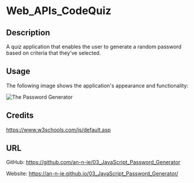 # Web_APIs_CodeQuiz

## Description

A quiz application that enables the user to generate a random password based on criteria that they’ve selected. 

## Usage
The following image shows the application's appearance and functionality:

![The Password Generator](./Assets/image/pwd-gen.png)

## Credits

https://www.w3schools.com/js/default.asp

## URL

GitHub: https://github.com/an-n-ie/03_JavaScript_Password_Generator

Website: https://an-n-ie.github.io/03_JavaScript_Password_Generator/

